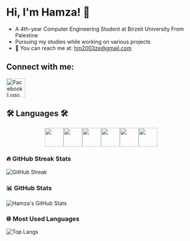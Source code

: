 # Hi, I'm Hamza! 👋

- A 4th-year Computer Engineering Student at Birzeit University From Palestine
- Pursuing my studies while working on various projects
- 📧 You can reach me at: [hm2003ze@gmail.com](mailto:hm2003ze@gmail.com)

## Connect with me:
<a href="https://www.facebook.com/profile.php?id=100063692535335&mibextid=ZbWKwL" target="_blank">
    <img src="https://cdn.jsdelivr.net/gh/devicons/devicon@latest/icons/facebook/facebook-original.svg" width="50" height="50" alt="Facebook Logo" />
</a>


## 🛠️ Languages 🛠️
<div style="display: flex; flex-wrap: wrap; justify-content: center; align-items: center;">
    <img src="https://cdn.jsdelivr.net/gh/devicons/devicon@latest/icons/c/c-original.svg" width="50" height="50" />       
    <img src="https://cdn.jsdelivr.net/gh/devicons/devicon@latest/icons/cplusplus/cplusplus-plain.svg" width="50" height="50" />
    <img src="https://cdn.jsdelivr.net/gh/devicons/devicon@latest/icons/python/python-original-wordmark.svg" width="50" height="50" />
    <img src="https://cdn.jsdelivr.net/gh/devicons/devicon@latest/icons/powershell/powershell-original.svg" width="50" height="50" />
    <img src="https://cdn.jsdelivr.net/gh/devicons/devicon@latest/icons/html5/html5-original-wordmark.svg" width="50" height="50" />
    <img src="https://cdn.jsdelivr.net/gh/devicons/devicon@latest/icons/css3/css3-original-wordmark.svg" width="50" height="50" />
</div>


### 🔥 GitHub Streak Stats
![GitHub Streak](./assets/github-streak.png)

### 📊 GitHub Stats
![Hamza's GitHub Stats](https://github-readme-stats.vercel.app/api?username=HamzaAlSha3r&show_icons=true&theme=radical)

### 🌐 Most Used Languages
![Top Langs](https://github-readme-stats.vercel.app/api/top-langs/?username=HamzaAlSha3r&layout=compact&theme=radical)


